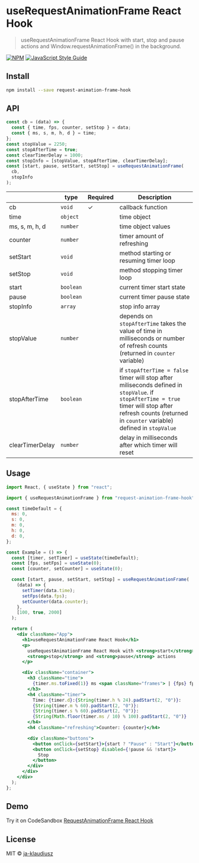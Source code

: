 # useRequestAnimationFrame React Hook

> useRequestAnimationFrame React Hook with start, stop and pause actions and Window.requestAnimationFrame() in the background.

[![NPM](https://img.shields.io/npm/v/request-animation-frame-hook.svg)](https://www.npmjs.com/package/request-animation-frame-hook) [![JavaScript Style Guide](https://img.shields.io/badge/code_style-standard-brightgreen.svg)](https://standardjs.com)

## Install

```bash
npm install --save request-animation-frame-hook
```

## API

```jsx
const cb = (data) => {
  const { time, fps, counter, setStop } = data;
  const { ms, s, m, h, d } = time;
};
const stopValue = 2250;
const stopAfterTime = true;
const clearTimerDelay = 1000;
const stopInfo = [stopValue, stopAfterTime, clearTimerDelay];
const [start, pause, setStart, setStop] = useRequestAnimationFrame(
  cb,
  stopInfo
);
```

|                 | type      | Required | Description                                                                                                                                                                                                 |
| --------------- | --------- | -------- | ----------------------------------------------------------------------------------------------------------------------------------------------------------------------------------------------------------- |
| cb              | `void`    | ✓        | callback function                                                                                                                                                                                           |
| time            | `object`  |          | time object                                                                                                                                                                                                 |
| ms, s, m, h, d  | `number`  |          | time object values                                                                                                                                                                                          |
| counter         | `number`  |          | timer amount of refreshing                                                                                                                                                                                  |
| setStart        | `void`    |          | method starting or resuming timer loop                                                                                                                                                                      |
| setStop         | `void`    |          | method stopping timer loop                                                                                                                                                                                  |
| start           | `boolean` |          | current timer start state                                                                                                                                                                                   |
| pause           | `boolean` |          | current timer pause state                                                                                                                                                                                   |
| stopInfo        | `array`   |          | stop info array                                                                                                                                                                                             |
| stopValue       | `number`  |          | depends on `stopAfterTime` takes the value of time in milliseconds or number of refresh counts (returned in `counter` variable)                                                                             |
| stopAfterTime   | `boolean` |          | if `stopAfterTime = false` timer will stop after miliseconds defined in `stopValue`. if `stopAfterTime = true` timer will stop after refresh counts (returned in `counter` variable) defined in `stopValue` |
| clearTimerDelay | `number`  |          | delay in milliseconds after which timer will reset                                                                                                                                                          |

## Usage

```jsx
import React, { useState } from "react";

import { useRequestAnimationFrame } from "request-animation-frame-hook";

const timeDefault = {
  ms: 0,
  s: 0,
  m: 0,
  h: 0,
  d: 0,
};

const Example = () => {
  const [timer, setTimer] = useState(timeDefault);
  const [fps, setFps] = useState(0);
  const [counter, setCounter] = useState(0);

  const [start, pause, setStart, setStop] = useRequestAnimationFrame(
    (data) => {
      setTimer(data.time);
      setFps(data.fps);
      setCounter(data.counter);
    },
    [100, true, 2000]
  );

  return (
    <div className="App">
      <h1>useRequestAnimationFrame React Hook</h1>
      <p>
        useRequestAnimationFrame React Hook with <strong>start</strong>,{" "}
        <strong>stop</strong> and <strong>pause</strong> actions
      </p>

      <div className="container">
        <h3 className="time">
          {timer.ms.toFixed(1)} ms <span className="frames"> | {fps} fps</span>
        </h3>
        <h4 className="timer">
          Time: {timer.d}:{String(timer.h % 24).padStart(2, "0")}:
          {String(timer.m % 60).padStart(2, "0")}:
          {String(timer.s % 60).padStart(2, "0")}:
          {String(Math.floor(timer.ms / 10) % 100).padStart(2, "0")}
        </h4>
        <h4 className="refreshing">Counter: {counter}</h4>

        <div className="buttons">
          <button onClick={setStart}>{start ? "Pause" : "Start"}</button>
          <button onClick={setStop} disabled={!pause && !start}>
            Stop
          </button>
        </div>
      </div>
    </div>
  );
};
```

## Demo

Try it on CodeSandbox [RequestAnimationFrame React Hook](https://codesandbox.io/s/requestanimationframe-react-hook-v-1-0-0-forked-shmkje?file=/src/App.js)

## License

MIT © [ja-klaudiusz](https://github.com/ja-klaudiusz)
